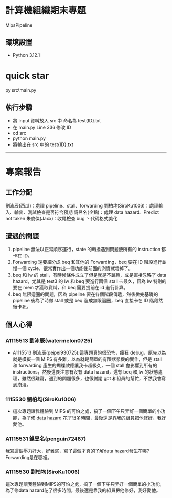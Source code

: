 # 計算機組織期末專題

MipsPipeline

## 環境設置

- Python 3.12.1

# quick star

py src\main.py

## 執行步驟

- 將 input 資料放入 src 中 命名為 test{ID}.txt
- 在 main.py Line 336 修改 ID
- cd src
- python main.py
- 將輸出在 src 中的 test{ID}.txt

---

# 專案報告

## 工作分配

  劉沛辰(西瓜)：處理 pipeline、stall、forwarding
  劉柏均(SiroKu1006)：處理輸入、輸出、測試檢查是否符合預期
  錢昱名(企鵝)：處理 data hazard、Predict not taken
  朱俊傑(Jaxx)：收尾檢查 bug 丶代碼格式美化

## 遭遇的問題

1. pipeline 無法以正常順序運行，state 的轉換遇到問題使所有的 instruction 都卡在 ID。
2. Forwarding 還要細分成 beq 和其他的 Forwarding，beq 要在 ID 階段進行並慢一個 cycle，很常實作出一個功能後前面的測資就壞掉了。
3. beq 和 lw 的 stall，有時候條件成立了但是就是不跳轉，或是直接忽略了 data hazard，尤其是 test3 的 lw 和 beq 要進行兩個 stall 卡最久，因為 lw 特別的要在 mem 才獲取資料，和 beq 需要提前在 id 進行計算。
4. beq 無限迴圈的問題，因為 pipeline 要在各個階段傳遞，然後做完基礎的 pipeline 後為了時做 stall 或是 beq 造成無限迴圈，beq 直接卡在 ID 階段然後卡死。

## 個人心得

### A1115513 劉沛辰(watermelon0725)

- A1115513 劉沛辰(peipei930725):這專題真的很恐怖，瘋狂 debug，原先以為就是模擬一個 MIPS 有多難，以為就是簡單的有限狀態機的實作，但是 stall 和 forwarding 產生的蝴蝶效應讓我卡超級久，一個 stall 會影響到所有的 instructions，然後還要注意有沒有 data hazard，還有 beq 和,lw 的狀態處理，雖然很難寫，遇到的問題很多，也很謝謝 gpt 和組員的幫忙，不然我會寫到崩潰。

### 1115530 劉柏均(SiroKu1006)

- 這次專題讓我體驗到 MIPS 的可怕之處，搞了一個下午只弄好一個簡單的小功能，為了修 data hazard 花了很多時間，最後還是靠我的組員把他修好，我好愛他。

### A1115531 錢昱名(penguin72487)

我寫這個壓力好大，好難寫，寫了這個才真的了解data hazard發生在哪? Forwarding是在哪裡。
  
### A1115530 劉柏均(SiroKu1006)

這次專題讓我體驗到MIPS的可怕之處，搞了一個下午只弄好一個簡單的小功能，為了修data hazard花了很多時間，最後還是靠我的組員把他修好，我好愛他。
